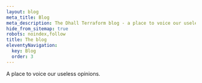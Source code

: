 ```yaml
---
layout: blog
meta_title: Blog
meta_description: The Dhall Terraform blog - a place to voice our useless opinions.
hide_from_sitemap: true
robots: noindex,follow
title: The blog
eleventyNavigation:
  key: Blog
  order: 3
---
```


A place to voice our useless opinions.
